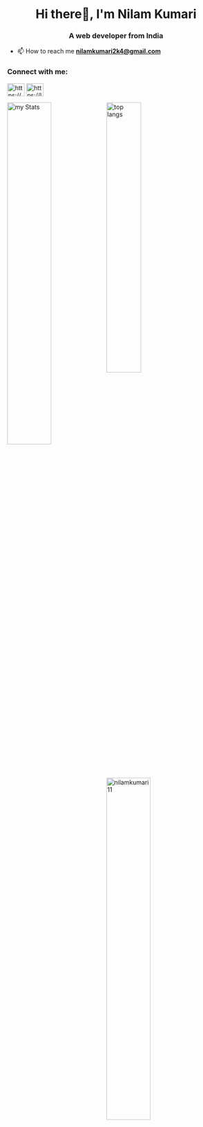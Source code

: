 <h1 align="center">Hi there👋, I'm Nilam Kumari</h1>
<h3 align="center">A web developer from India</h3>

- 📫 How to reach me **nilamkumari2k4@gmail.com**

<h3 align="left">Connect with me:</h3>
<p align="left">
<a href="https://www.linkedin.com/in/nilam-kumari-8190b5259/" target="blank"><img align="center" src="https://raw.githubusercontent.com/rahuldkjain/github-profile-readme-generator/master/src/images/icons/Social/linked-in-alt.svg" alt="https://www.linkedin.com/in/nilam-kumari-8190b5259/" height="30" width="40" /></a>
<a href="https://leetcode.com/u/nilam-kumari/" target="blank"><img align="center" src="https://raw.githubusercontent.com/rahuldkjain/github-profile-readme-generator/master/src/images/icons/Social/leet-code.svg" alt="https://leetcode.com/u/nilam-kumari/" height="30" width="40" /></a>
</p>


<img alt="my Stats" align="left" width=45% src="https://github-readme-stats.vercel.app/api?username=nilamkumari11&show_icons=true"/>

<img alt="top langs" align="rightt" width=40% src="https://github-readme-stats.vercel.app/api/top-langs/?username=nilamkumari11&layout=compact"/>
<img align="centre" width=45% src="https://github-readme-streak-stats.herokuapp.com/?user=nilamkumari11&" alt="nilamkumari11" />

<!--
<img alt="top langs" src="https://github-readme-stats.vercel.app/api/top-langs/?username=nilamkumari11&layout=compact"/>


**nilamkumari11/nilamkumari11** is a ✨ _special_ ✨ repository because its `README.md` (this file) appears on your GitHub profile.

Here are some ideas to get you started:

- 🔭 I’m currently working on ...
- 🌱 I’m currently learning ...
- 👯 I’m looking to collaborate on ...
- 🤔 I’m looking for help with ...
- 💬 Ask me about ...
- 📫 How to reach me: ...
- 😄 Pronouns: ...
- ⚡ Fun fact: ...
-->
